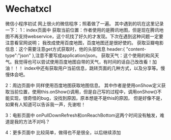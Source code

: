 # Wechatxcl
微信小程序初试
网上很火的微信程序；照着做了一遍。
其中遇到的坑在这里记录一下：
1：index页面中
    获取当前位置：作者使用的是腾讯地图，但是现在腾讯地图不再支持webservice，这个坑找了好久的才发现。下次在遇到这种问题一定要注意看官网说明；
    我改成使用百度地图，百度地图还是很好使的。
   获取豆瓣电影信息：这个需要注意get方式获取时，他的头部信息
   header:{
        "content-type":"json"
  },注意不要写成application/json。
  获取天气：这个使用的和风天气。我觉得也可以尝试使用百度地图自带的天气，有时间的话自己改改看！加油！！！
  index中还有获取用户当前信息，跳转页面的几种方式，以及分享等。慢慢体会吧。
 
 2：周边页面中
 同样使用百度地图获取地图信息。
 其中作者是使用onShow定义获取当前位置，使用this.onShow()调用，但是自己写的过程中，调用onShow()不能实现，很奇怪的bug，没找到原因，原本想是不是this的原因，
 但是好像不是，如果有人知道可以告诉我一声，先谢啦！
 
 3：电影页面中
 onPullDownRefresh和onReachBottom这两个时间没有触发，难道是我的方法不对吗？
 
 4：更多页面中
 比较简单，做得也不是很全，以后继续添加
 
